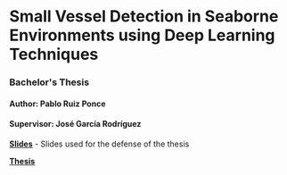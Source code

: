 # Small Vessel Detection in Seaborne Environments using Deep Learning Techniques
### Bachelor's Thesis
#### Author: Pablo Ruiz Ponce
#### Supervisor: José García Rodríguez

[**Slides**](https://docs.google.com/presentation/d/1YW_sweCJLjFlOXR9ppB9-jQ3vayrGyaJ62e-P-crUMc/edit?usp=sharing) - Slides used for the defense of the thesis

[**Thesis**](tfg.pdf)

